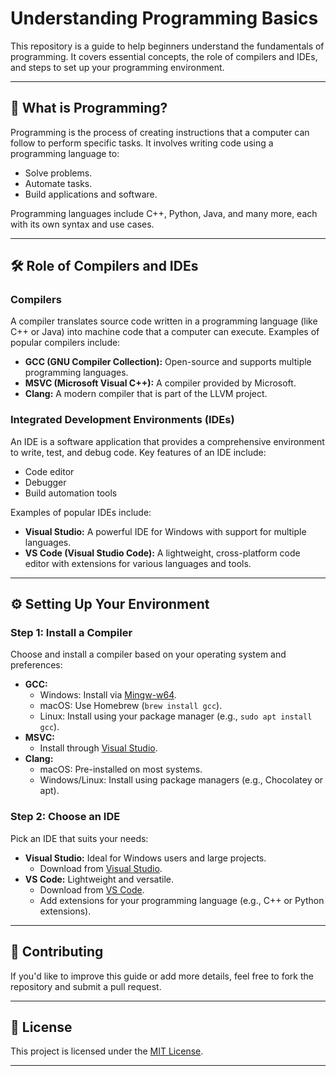 # Understanding Programming Basics

This repository is a guide to help beginners understand the fundamentals of programming. It covers essential concepts, the role of compilers and IDEs, and steps to set up your programming environment.

---

## 🤔 What is Programming?
Programming is the process of creating instructions that a computer can follow to perform specific tasks. It involves writing code using a programming language to:
- Solve problems.
- Automate tasks.
- Build applications and software.

Programming languages include C++, Python, Java, and many more, each with its own syntax and use cases.

---

## 🛠️ Role of Compilers and IDEs

### Compilers
A compiler translates source code written in a programming language (like C++ or Java) into machine code that a computer can execute. Examples of popular compilers include:
- **GCC (GNU Compiler Collection):** Open-source and supports multiple programming languages.
- **MSVC (Microsoft Visual C++):** A compiler provided by Microsoft.
- **Clang:** A modern compiler that is part of the LLVM project.

### Integrated Development Environments (IDEs)
An IDE is a software application that provides a comprehensive environment to write, test, and debug code. Key features of an IDE include:
- Code editor
- Debugger
- Build automation tools

Examples of popular IDEs include:
- **Visual Studio:** A powerful IDE for Windows with support for multiple languages.
- **VS Code (Visual Studio Code):** A lightweight, cross-platform code editor with extensions for various languages and tools.

---

## ⚙️ Setting Up Your Environment

### Step 1: Install a Compiler
Choose and install a compiler based on your operating system and preferences:
- **GCC:**
  - Windows: Install via [Mingw-w64](https://www.mingw-w64.org/).
  - macOS: Use Homebrew (`brew install gcc`).
  - Linux: Install using your package manager (e.g., `sudo apt install gcc`).
- **MSVC:**
  - Install through [Visual Studio](https://visualstudio.microsoft.com/).
- **Clang:**
  - macOS: Pre-installed on most systems.
  - Windows/Linux: Install using package managers (e.g., Chocolatey or apt).

### Step 2: Choose an IDE
Pick an IDE that suits your needs:
- **Visual Studio:** Ideal for Windows users and large projects.
  - Download from [Visual Studio](https://visualstudio.microsoft.com/).
- **VS Code:** Lightweight and versatile.
  - Download from [VS Code](https://code.visualstudio.com/).
  - Add extensions for your programming language (e.g., C++ or Python extensions).

---

## 🙌 Contributing
If you'd like to improve this guide or add more details, feel free to fork the repository and submit a pull request.

---

## 📜 License
This project is licensed under the [MIT License](LICENSE).

---
